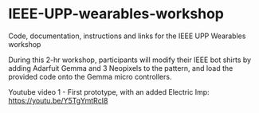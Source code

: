 # IEEE-UPP-wearables-workshop
Code, documentation, instructions and links for the IEEE UPP Wearables workshop

During this 2-hr workshop, participants will modify their IEEE bot shirts by adding Adarfuit Gemma and 3 Neopixels to the pattern, and load the provided code onto the Gemma micro controllers.

Youtube video 1 - First prototype, with an added Electric Imp: https://youtu.be/Y5TgYmtRcI8

